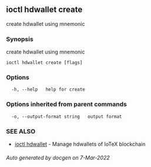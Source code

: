 ## ioctl hdwallet create

create hdwallet using mnemonic

### Synopsis

create hdwallet using mnemonic

```
ioctl hdwallet create [flags]
```

### Options

```
  -h, --help   help for create
```

### Options inherited from parent commands

```
  -o, --output-format string   output format
```

### SEE ALSO

* [ioctl hdwallet](ioctl_hdwallet.md)	 - Manage hdwallets of IoTeX blockchain

###### Auto generated by docgen on 7-Mar-2022

